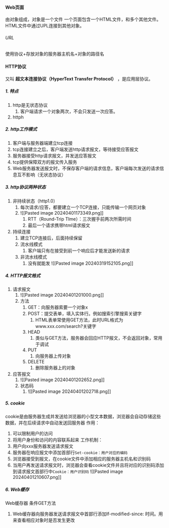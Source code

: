 #### Web页面
由对象组成，对象是一个文件
一个页面包含一个HTML文件，和多个其他文件。HTML文件中通过UPL连接到其他对象。
###### URL
使用协议+存放对象的服务器主机名+对象的路径名

#### HTTP协议
又叫 __超文本连接协议（HyperText Transfer Protocol）__ ，是应用层协议。
##### 1. 特点
1. http是无状态协议
	1. 客户端请求一个对象两次，不会只发送一次应答。
2. httph
##### 2. http工作模式
1. 客户端与服务器端建立tcp连接
2. tcp连接建立之后，客户端发送http请求报文，等待接受应答报文
3. 服务器接受http请求报文，并发送应答报文
4. tcp提供保障双方的报文传入服务
5. Web服务器发送报文时，不保存客户端的请求信息，客户端每次发送的请求信息互不影响（无状态协议）
##### 3. http协议两种状态
1. 非持续状态（http1.0）
	1. 每次请求/应答，都要建立一个TCP连接，只能传输一个网页对象
	2. ![[Pasted image 20240401173349.png]]
		1. RTT（Round-Trip TIme）：三次握手前两次所需时间
		2. 最后一个请求携带html请求报文
2. 持续连接
	1. 建立TCP连接后，后面持续保留
	2. 流水线模式
		1. 客户端只有在接受到前一个响应后才能发送新的请求
	3. 非流水线模式
		1. 没有就能发
![[Pasted image 20240319152105.png]]
##### 4. HTTP报文格式
1. 请求报文
	1. ![[Pasted image 20240401201000.png]]
	2. 方法
		1. GET：向服务器索要一个对象x
		2. POST：提交表单，填入实体行。例如搜索引擎搜索关键字
			1. HTML表单常使用GET方法，此时URL格式为www.xxx.com/search?关键字
		3. HEAD
			1. 类似与GET方法，服务器会回应HTTP报文，不会返回对象，常用于调试
		4. PUT
			1. 向服务器上传对象
		5. DELETE
			1. 删除服务器上的对象
2. 应答报文
	1. ![[Pasted image 20240401202652.png]]
	2. 状态码
		1. ![[Pasted image 20240401202718.png]]
##### 5. cookie
cookie是由服务器生成并发送给浏览器的小型文本数据，浏览器会自动存储这些数据，并在后续请求中自动发送回服务器
作用：
1. 可以限制用户的访问
2. 将用户身份和访问的内容联系起来
工作机制：
1. 用户向xxx服务器发送请求报文
2. 服务器在响应报文中添加首部行`Set-cookie：用户对应的编码`
3. 浏览器接受到报文，在cookie文件中添加相应的服务器主机名和识别码
4. 当用户再发送请求报文时，浏览器会查看cookie文件并且将对应的识别码添加到请求报文首部行中`Cookie：用户识别码`
	![[Pasted image 20240401210607.png]]

##### 6. Web缓存
Web缓存器
条件GET方法
1. Web缓存器向服务器发送请求报文中首部行添加If-modified-since: 时间。用来查看相应对象时是否发生更改